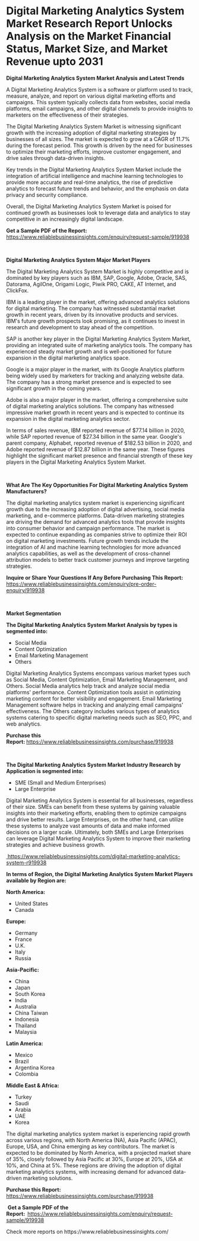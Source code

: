<p><h1>Digital Marketing Analytics System Market Research Report Unlocks Analysis on the Market Financial Status, Market Size, and Market Revenue upto 2031</h1></p><p><strong>Digital Marketing Analytics System Market Analysis and Latest Trends</strong></p>
<p><p>A Digital Marketing Analytics System is a software or platform used to track, measure, analyze, and report on various digital marketing efforts and campaigns. This system typically collects data from websites, social media platforms, email campaigns, and other digital channels to provide insights to marketers on the effectiveness of their strategies.</p><p>The Digital Marketing Analytics System Market is witnessing significant growth with the increasing adoption of digital marketing strategies by businesses of all sizes. The market is expected to grow at a CAGR of 11.7% during the forecast period. This growth is driven by the need for businesses to optimize their marketing efforts, improve customer engagement, and drive sales through data-driven insights.</p><p>Key trends in the Digital Marketing Analytics System Market include the integration of artificial intelligence and machine learning technologies to provide more accurate and real-time analytics, the rise of predictive analytics to forecast future trends and behavior, and the emphasis on data privacy and security compliance.</p><p>Overall, the Digital Marketing Analytics System Market is poised for continued growth as businesses look to leverage data and analytics to stay competitive in an increasingly digital landscape.</p></p>
<p><strong>Get a Sample PDF of the Report:&nbsp;</strong> <a href="https://www.reliablebusinessinsights.com/enquiry/request-sample/919938">https://www.reliablebusinessinsights.com/enquiry/request-sample/919938</a></p>
<p>&nbsp;</p>
<p><strong>Digital Marketing Analytics System Major Market Players</strong></p>
<p><p>The Digital Marketing Analytics System Market is highly competitive and is dominated by key players such as IBM, SAP, Google, Adobe, Oracle, SAS, Datorama, AgilOne, Origami Logic, Piwik PRO, CAKE, AT Internet, and ClickFox.</p><p>IBM is a leading player in the market, offering advanced analytics solutions for digital marketing. The company has witnessed substantial market growth in recent years, driven by its innovative products and services. IBM's future growth prospects look promising, as it continues to invest in research and development to stay ahead of the competition.</p><p>SAP is another key player in the Digital Marketing Analytics System Market, providing an integrated suite of marketing analytics tools. The company has experienced steady market growth and is well-positioned for future expansion in the digital marketing analytics space.</p><p>Google is a major player in the market, with its Google Analytics platform being widely used by marketers for tracking and analyzing website data. The company has a strong market presence and is expected to see significant growth in the coming years.</p><p>Adobe is also a major player in the market, offering a comprehensive suite of digital marketing analytics solutions. The company has witnessed impressive market growth in recent years and is expected to continue its expansion in the digital marketing analytics sector.</p><p>In terms of sales revenue, IBM reported revenue of $77.14 billion in 2020, while SAP reported revenue of $27.34 billion in the same year. Google's parent company, Alphabet, reported revenue of $182.53 billion in 2020, and Adobe reported revenue of $12.87 billion in the same year. These figures highlight the significant market presence and financial strength of these key players in the Digital Marketing Analytics System Market.</p></p>
<p>&nbsp;</p>
<p><strong>What Are The Key Opportunities For Digital Marketing Analytics System Manufacturers?</strong></p>
<p><p>The digital marketing analytics system market is experiencing significant growth due to the increasing adoption of digital advertising, social media marketing, and e-commerce platforms. Data-driven marketing strategies are driving the demand for advanced analytics tools that provide insights into consumer behavior and campaign performance. The market is expected to continue expanding as companies strive to optimize their ROI on digital marketing investments. Future growth trends include the integration of AI and machine learning technologies for more advanced analytics capabilities, as well as the development of cross-channel attribution models to better track customer journeys and improve targeting strategies.</p></p>
<p><strong>Inquire or Share Your Questions If Any Before Purchasing This Report:</strong> <a href="https://www.reliablebusinessinsights.com/enquiry/pre-order-enquiry/919938">https://www.reliablebusinessinsights.com/enquiry/pre-order-enquiry/919938</a></p>
<p>&nbsp;</p>
<p><strong>Market Segmentation</strong></p>
<p><strong>The Digital Marketing Analytics System Market Analysis by types is segmented into:</strong></p>
<p><ul><li>Social Media</li><li>Content Optimization</li><li>Email Marketing Management</li><li>Others</li></ul></p>
<p><p>Digital Marketing Analytics Systems encompass various market types such as Social Media, Content Optimization, Email Marketing Management, and Others. Social Media analytics help track and analyze social media platforms' performance. Content Optimization tools assist in optimizing marketing content for better visibility and engagement. Email Marketing Management software helps in tracking and analyzing email campaigns' effectiveness. The Others category includes various types of analytics systems catering to specific digital marketing needs such as SEO, PPC, and web analytics.</p></p>
<p><strong>Purchase this Report:&nbsp;</strong><a href="https://www.reliablebusinessinsights.com/purchase/919938">https://www.reliablebusinessinsights.com/purchase/919938</a></p>
<p>&nbsp;</p>
<p><strong>The Digital Marketing Analytics System Market Industry Research by Application is segmented into:</strong></p>
<p><ul><li>SME (Small and Medium Enterprises)</li><li>Large Enterprise</li></ul></p>
<p><p>Digital Marketing Analytics System is essential for all businesses, regardless of their size. SMEs can benefit from these systems by gaining valuable insights into their marketing efforts, enabling them to optimize campaigns and drive better results. Large Enterprises, on the other hand, can utilize these systems to analyze vast amounts of data and make informed decisions on a larger scale. Ultimately, both SMEs and Large Enterprises can leverage Digital Marketing Analytics System to improve their marketing strategies and achieve business growth.</p></p>
<p><a href="https://www.reliablebusinessinsights.com/digital-marketing-analytics-system-r919938">&nbsp;https://www.reliablebusinessinsights.com/digital-marketing-analytics-system-r919938</a></p>
<p><strong>In terms of Region, the Digital Marketing Analytics System Market Players available by Region are:</strong></p>
<p>
    <p> <strong> North America: </strong>
        <ul>
            <li>United States</li>
            <li>Canada</li>
        </ul>
        </p> 
    <p> <strong> Europe: </strong>
        <ul>
            <li>Germany</li>
            <li>France</li>
            <li>U.K.</li>
            <li>Italy</li>
            <li>Russia</li>
        </ul>
        </p> 
    <p> <strong> Asia-Pacific: </strong>
        <ul>
            <li>China</li>
            <li>Japan</li>
            <li>South Korea</li>
            <li>India</li>
            <li>Australia</li>
            <li>China Taiwan</li>
            <li>Indonesia</li>
            <li>Thailand</li>
            <li>Malaysia</li>
        </ul>
        </p> 
    <p> <strong> Latin America: </strong>
        <ul>
            <li>Mexico</li>
            <li>Brazil</li>
            <li>Argentina Korea</li>
            <li>Colombia</li>
        </ul>
        </p> 
    <p> <strong> Middle East & Africa: </strong>
        <ul>
            <li>Turkey</li>
            <li>Saudi</li>
            <li>Arabia</li>
            <li>UAE</li>
            <li>Korea</li>
        </ul>
    </p>
    </p>
<p><p>The digital marketing analytics system market is experiencing rapid growth across various regions, with North America (NA), Asia Pacific (APAC), Europe, USA, and China emerging as key contributors. The market is expected to be dominated by North America, with a projected market share of 35%, closely followed by Asia Pacific at 30%, Europe at 20%, USA at 10%, and China at 5%. These regions are driving the adoption of digital marketing analytics systems, with increasing demand for advanced data-driven marketing solutions.</p></p>
<p><strong>Purchase this Report: </strong><a href="https://www.reliablebusinessinsights.com/purchase/919938">https://www.reliablebusinessinsights.com/purchase/919938</a></p>
<p>&nbsp;<strong>Get a Sample PDF of the Report:&nbsp;&nbsp;</strong><a href="https://www.reliablebusinessinsights.com/enquiry/request-sample/919938">https://www.reliablebusinessinsights.com/enquiry/request-sample/919938</a></p>
<p><strong></strong></p>
<p>Check more reports on https://www.reliablebusinessinsights.com/</p>
